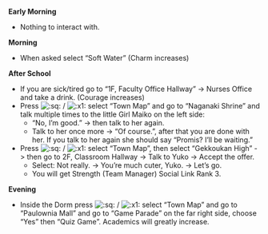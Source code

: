 **Early Morning**

- Nothing to interact with.

**Morning**

- When asked select “Soft Water” (Charm increases)

**After School**

- If you are sick/tired go to “1F, Faculty Office Hallway” -> Nurses Office and take a drink. (Courage increases)
- Press ![:sq:](https://www.powerpyx.com/wp-includes/images/smilies/square.png) / ![:x1:](https://www.powerpyx.com/wp-includes/images/smilies/x1.png) select “Town Map” and go to “Naganaki Shrine” and talk multiple times to the little Girl Maiko on the left side:
  - “No, I’m good.” -> then talk to her again.
  - Talk to her once more -> “Of course.”, after that you are done with her. If you talk to her again she should say “Promis? I’ll be waiting.”
- Press ![:sq:](https://www.powerpyx.com/wp-includes/images/smilies/square.png) / ![:x1:](https://www.powerpyx.com/wp-includes/images/smilies/x1.png) select “Town Map”, then select “Gekkoukan High” -> then go to 2F, Classroom Hallway -> Talk to Yuko -> Accept the offer.
  - Select: Not really. -> You’re much cuter, Yuko. -> Let’s go.
  - You will get Strength (Team Manager) Social Link Rank 3.

**Evening**

- Inside the Dorm press ![:sq:](https://www.powerpyx.com/wp-includes/images/smilies/square.png) / ![:x1:](https://www.powerpyx.com/wp-includes/images/smilies/x1.png) select “Town Map” and go to “Paulownia Mall” and go to “Game Parade” on the far right side, choose “Yes” then “Quiz Game”. Academics will greatly increase.
